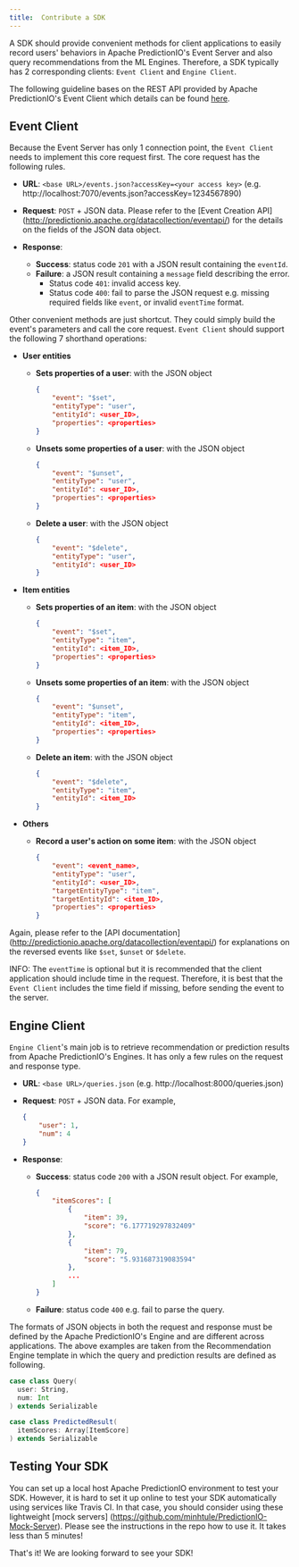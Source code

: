 ```yaml
---
title:  Contribute a SDK
---
```


<!--
Licensed to the Apache Software Foundation (ASF) under one or more
contributor license agreements.  See the NOTICE file distributed with
this work for additional information regarding copyright ownership.
The ASF licenses this file to You under the Apache License, Version 2.0
(the "License"); you may not use this file except in compliance with
the License.  You may obtain a copy of the License at

    http://www.apache.org/licenses/LICENSE-2.0

Unless required by applicable law or agreed to in writing, software
distributed under the License is distributed on an "AS IS" BASIS,
WITHOUT WARRANTIES OR CONDITIONS OF ANY KIND, either express or implied.
See the License for the specific language governing permissions and
limitations under the License.
-->

A SDK should provide convenient methods for client applications to easily
record users' behaviors in Apache PredictionIO's Event Server and
also query recommendations from the ML Engines. Therefore, a SDK typically has 2
corresponding clients: `Event Client` and `Engine Client`.

The following guideline bases on the REST API provided by Apache PredictionIO's
Event Client which details can be found
[here](http://predictionio.apache.org/datacollection/eventapi/).

## Event Client
Because the Event Server has only 1 connection point, the `Event Client`
needs to implement this core request first. The core request has the
following rules.

- **URL**: `<base URL>/events.json?accessKey=<your access key>`
(e.g. http://localhost:7070/events.json?accessKey=1234567890)

- **Request**: `POST` + JSON data. Please refer to the [Event Creation API]
(http://predictionio.apache.org/datacollection/eventapi/) for the details
on the fields of the JSON data object.

- **Response**:
    + **Success**: status code `201` with a JSON result containing
    the `eventId`.
    + **Failure**: a JSON result containing a `message` field describing
    the error.
        * Status code `401`: invalid access key.
        * Status code `400`: fail to parse the JSON request e.g. missing
        required fields like `event`, or invalid `eventTime` format.

Other convenient methods are just shortcut. They could simply build
the event's parameters and call the core request. `Event Client` should
support the following 7 shorthand operations:

- **User entities**
    + **Sets properties of a user**: with the JSON object

        ```json
        {
            "event": "$set",
            "entityType": "user",
            "entityId": <user_ID>,
            "properties": <properties>
        }
        ```

    + **Unsets some properties of a user**: with the JSON object

        ```json
        {
            "event": "$unset",
            "entityType": "user",
            "entityId": <user_ID>,
            "properties": <properties>
        }
        ```

    + **Delete a user**: with the JSON object

        ```json
        {
            "event": "$delete",
            "entityType": "user",
            "entityId": <user_ID>
        }
        ```

- **Item entities**
    + **Sets properties of an item**: with the JSON object

        ```json
        {
            "event": "$set",
            "entityType": "item",
            "entityId": <item_ID>,
            "properties": <properties>
        }
        ```

    + **Unsets some properties of an item**: with the JSON object

        ```json
        {
            "event": "$unset",
            "entityType": "item",
            "entityId": <item_ID>,
            "properties": <properties>
        }
        ```

    + **Delete an item**: with the JSON object

        ```json
        {
            "event": "$delete",
            "entityType": "item",
            "entityId": <item_ID>
        }
        ```

- **Others**
    + **Record a user's action on some item**: with the JSON object

        ```json
        {
            "event": <event_name>,
            "entityType": "user",
            "entityId": <user_ID>,
            "targetEntityType": "item",
            "targetEntityId": <item_ID>,
            "properties": <properties>
        }
        ```

Again, please refer to the [API documentation]
(http://predictionio.apache.org/datacollection/eventapi/) for explanations
on the reversed events like `$set`, `$unset` or `$delete`.

INFO: The `eventTime` is optional but it is recommended that the client
application should include time in the request. Therefore, it is best
that the `Event Client` includes the time field if missing, before
sending the event to the server.


## Engine Client
`Engine Client`'s main job is to retrieve recommendation or prediction  results
from Apache PredictionIO's Engines. It has only a few rules on the
request and response type.

- **URL**: `<base URL>/queries.json` (e.g. http://localhost:8000/queries.json)

- **Request**: `POST` + JSON data. For example,

    ```json
    {
        "user": 1,
        "num": 4
    }
    ```

- **Response**:
    + **Success**: status code `200` with a JSON result object. For example,

        ```json
        {
            "itemScores": [
                {
                    "item": 39,
                    "score": "6.177719297832409"
                },
                {
                    "item": 79,
                    "score": "5.931687319083594"
                },
                ...
            ]
        }
        ```
    + **Failure**: status code `400` e.g. fail to parse the query.

The formats of JSON objects in both the request and response must be defined by
the Apache PredictionIO's Engine and are different across
applications. The above examples are taken from the Recommendation Engine
template in which the query and prediction results are defined as following.

```scala
case class Query(
  user: String,
  num: Int
) extends Serializable

case class PredictedResult(
  itemScores: Array[ItemScore]
) extends Serializable
```

## Testing Your SDK

You can set up a local host Apache PredictionIO environment to test
your SDK. However, it is hard to set it up online to test your SDK automatically
using services like Travis CI. In that case, you should consider using these
lightweight [mock servers]
(https://github.com/minhtule/PredictionIO-Mock-Server). Please see the
instructions in the repo how to use it. It takes less than 5 minutes!

That's it! We are looking forward to see your SDK!
